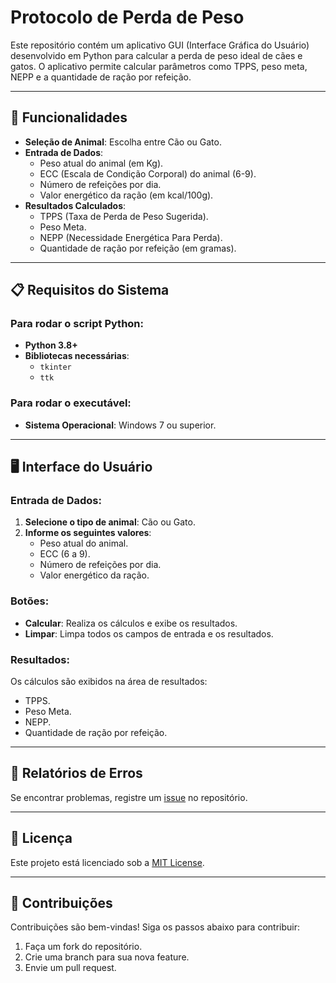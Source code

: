 # Protocolo de Perda de Peso

Este repositório contém um aplicativo GUI (Interface Gráfica do Usuário) desenvolvido em Python para calcular a perda de peso ideal de cães e gatos. O aplicativo permite calcular parâmetros como TPPS, peso meta, NEPP e a quantidade de ração por refeição.

---

## 📝 Funcionalidades

- **Seleção de Animal**: Escolha entre Cão ou Gato.
- **Entrada de Dados**:
  - Peso atual do animal (em Kg).
  - ECC (Escala de Condição Corporal) do animal (6-9).
  - Número de refeições por dia.
  - Valor energético da ração (em kcal/100g).
- **Resultados Calculados**:
  - TPPS (Taxa de Perda de Peso Sugerida).
  - Peso Meta.
  - NEPP (Necessidade Energética Para Perda).
  - Quantidade de ração por refeição (em gramas).

---

## 📋 Requisitos do Sistema

### Para rodar o script Python:
- **Python 3.8+**
- **Bibliotecas necessárias**:
  - `tkinter`
  - `ttk`

### Para rodar o executável:
- **Sistema Operacional**: Windows 7 ou superior.

---

## 🖥️ Interface do Usuário

### Entrada de Dados:
1. **Selecione o tipo de animal**: Cão ou Gato.
2. **Informe os seguintes valores**:
   - Peso atual do animal.
   - ECC (6 a 9).
   - Número de refeições por dia.
   - Valor energético da ração.

### Botões:
- **Calcular**: Realiza os cálculos e exibe os resultados.
- **Limpar**: Limpa todos os campos de entrada e os resultados.

### Resultados:
Os cálculos são exibidos na área de resultados:
- TPPS.
- Peso Meta.
- NEPP.
- Quantidade de ração por refeição.

---

## 🐛 Relatórios de Erros

Se encontrar problemas, registre um [issue](https://github.com/usuario/protocolo-perda-peso/issues) no repositório.

---

## 📄 Licença

Este projeto está licenciado sob a [MIT License](LICENSE).

---

## 🤝 Contribuições

Contribuições são bem-vindas! Siga os passos abaixo para contribuir:
1. Faça um fork do repositório.
2. Crie uma branch para sua nova feature.
3. Envie um pull request.
